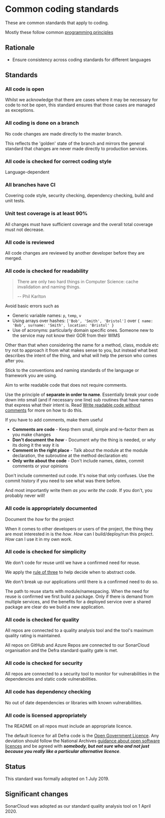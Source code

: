 # Common coding standards

These are common standards that apply to coding.

Mostly these follow common [programming principles](https://en.wikipedia.org/wiki/Category:Programming_principles)

## Rationale

- Ensure consistency across coding standards for different languages

## Standards

### All code is open

Whilst we acknowledge that there are cases where it may be necessary for code to not be open, this standard ensures that those cases are managed as exceptions.

### All coding is done on a branch

No code changes are made directly to the master branch.

This reflects the 'golden' state of the branch and mirrors the general standard that changes are never made directly to production services.

### All code is checked for correct coding style

Language-dependent

### All branches have CI

Covering code style, security checking, dependency checking, build and unit tests.

### Unit test coverage is at least 90%

All changes must have sufficient coverage and the overall total coverage must not decrease.

### All code is reviewed

All code changes are reviewed by another developer before they are merged.

### All code is checked for readability

> There are only two hard things in Computer Science: cache invalidation and naming things.
>
> -- Phil Karlton

Avoid basic errors such as

- Generic variable names: `p`, `temp`, `v`
- Using arrays over hashes: `['Bob', 'Smith', 'Bristol']` over `{ name: 'Bob', surname: 'Smith', location: 'Bristol' }`
- Use of acronyms: particularly domain specific ones. Someone new to the service may not know their GOR from their WIMS

Other than that when considering the name for a method, class, module etc try not to approach it from what makes sense to you, but instead what best describes the intent of the thing, and what will help the person who comes after you.

Stick to the conventions and naming standards of the language or framework you are using.

Aim to write readable code that does not require comments.

Use the principle of **separate in order to name**. Essentially break your code down into small (and if necessary one line) sub routines that have names that express what their intent is. Read [Write readable code without comments](http://www.wikihow.com/Write-Readable-Code-Without-Comments) for more on how to do this.

If you have to add comments, make them useful

- **Comments are code** - Keep them small, simple and re-factor them as you make changes
- **Don't document the _how_** - Document *why* the thing is needed, or *why* its doing it the way it is
- **Comment in the right place** - Talk about the module at the module declaration, the subroutine at the method declaration etc
- **Only write about the code** - Don't include names, dates, commit comments or your opinions

Don't include commented out code. It's noise that only confuses. Use the commit history if you need to see what was there before.

And most importantly write them *as you write the code*. If you don't, you probably never will!

### All code is appropriately documented

Document the *how* for the project

When it comes to other developers or users of the project, the thing they are most interested in is the *how*. *How* can I build/deploy/run this project. *How* can I use it in my own work.

### All code is checked for simplicity

We don't code for reuse until we have a confirmed need for reuse.

We apply the [rule of three](https://en.wikipedia.org/wiki/Rule_of_three_(computer_programming)) to help decide when to abstract code.

We don't break up our applications until there is a confirmed need to do so.

The path to reuse starts with module/namespacing. When the need for reuse is confirmed we first build a package. Only if there is demand from multiple services, and the benefits for a deployed service over a shared package are clear do we build a new application.

### All code is checked for quality

All repos are connected to a quality analysis tool and the tool's maximum quality rating is maintained.

All repos on GitHub and Azure Repos are connected to our SonarCloud organisation and the Defra standard quality gate is met.

### All code is checked for security

All repos are connected to a security tool to monitor for vulnerabilities in the dependencies and static code vulnerabilities.

### All code has dependency checking

No out of date dependencies or libraries with known vulnerabilities.

### All code is licensed appropriately

The README on all repos must include an appropriate licence. 

The default licence for all Defra code is the [Open Government Licence](http://www.nationalarchives.gov.uk/doc/open-government-licence/version/3/). Any deviation should follow the National Archives [guidance about open software licences](http://www.nationalarchives.gov.uk/information-management/re-using-public-sector-information/uk-government-licensing-framework/open-government-licence/open-software-licences/) and be agreed with ***somebody, but not sure who and not just because you really like a particular alternative licence***.

## Status

This standard was formally adopted on 1 July 2019.

## Significant changes

SonarCloud was adopted as our standard quality analysis tool on 1 April 2020.
